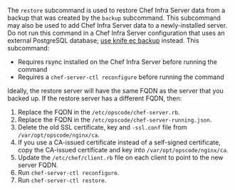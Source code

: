 The `restore` subcommand is used to restore Chef Infra Server data from
a backup that was created by the `backup` subcommand. This subcommand
may also be used to add Chef Infra Server data to a newly-installed
server. Do not run this command in a Chef Infra Server configuration that uses an external PostgreSQL database; [use knife ec backup](https://github.com/chef/knife-ec-backup) instead. This subcommand:

- Requires rsync installed on the Chef Infra Server before running the command
- Requires a `chef-server-ctl reconfigure` before running the command

Ideally, the restore server will have the same FQDN as the server that you backed up. If the restore server has a different FQDN, then:

1. Replace the FQDN in the `/etc/opscode/chef-server.rb`.
2. Replace the FQDN in the `/etc/opscode/chef-server-running.json`.
3. Delete the old SSL certificate, key and `-ssl.conf` file from `/var/opt/opscode/nginx/ca`.
4. If you use a CA-issued certificate instead of a self-signed certificate, copy the CA-issued certificate and key into `/var/opt/opscode/nginx/ca`.
5. Update the `/etc/chef/client.rb` file on each client to point to the new server FQDN.
6. Run `chef-server-ctl reconfigure`.
7. Run `chef-server-ctl restore`.
